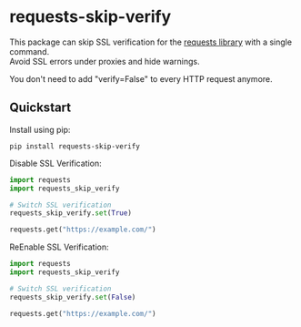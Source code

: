 # requests-skip-verify

This package can skip SSL verification for the [requests library](https://pypi.org/project/requests/) with a single command.  
Avoid SSL errors under proxies and hide warnings.

You don't need to add "verify=False" to every HTTP request anymore.

## Quickstart

Install using pip:

```
pip install requests-skip-verify
```

Disable SSL Verification:

```python
import requests
import requests_skip_verify

# Switch SSL verification
requests_skip_verify.set(True)

requests.get("https://example.com/")
```

ReEnable SSL Verification:

```python
import requests
import requests_skip_verify

# Switch SSL verification
requests_skip_verify.set(False)

requests.get("https://example.com/")
```
